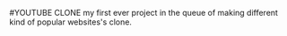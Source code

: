 #YOUTUBE CLONE
my first ever project in the queue of making different kind of popular websites's clone.
